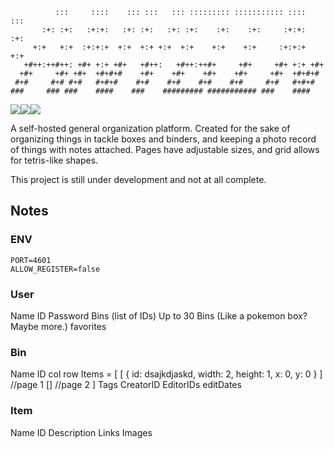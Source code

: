 ```
          :::     ::::    ::: :::   ::: ::::::::: ::::::::::: ::::    ::: 
       :+: :+:   :+:+:   :+: :+:   :+: :+:    :+:    :+:     :+:+:   :+:  
     +:+   +:+  :+:+:+  +:+  +:+ +:+  +:+    +:+    +:+     :+:+:+  +:+   
   +#++:++#++: +#+ +:+ +#+   +#++:   +#++:++#+     +#+     +#+ +:+ +#+    
  +#+     +#+ +#+  +#+#+#    +#+    +#+    +#+    +#+     +#+  +#+#+#     
 #+#     #+# #+#   #+#+#    #+#    #+#    #+#    #+#     #+#   #+#+#      
###     ### ###    ####    ###    ######### ########### ###    ####       
```
<img src="https://img.shields.io/badge/Bootstrap-563D7C?style=for-the-badge&logo=bootstrap&logoColor=white" /><img src="https://img.shields.io/badge/SQLite-07405E?style=for-the-badge&logo=sqlite&logoColor=white" /><img src="https://img.shields.io/badge/Node.js-43853D?style=for-the-badge&logo=node.js&logoColor=white" />

A self-hosted general organization platform. Created for the sake of organizing things in tackle boxes and binders, and keeping a photo record of things with notes attached. Pages have adjustable sizes, and grid allows for tetris-like shapes. 

This project is still under development and not at all complete.


## Notes
### ENV
```
PORT=4601
ALLOW_REGISTER=false
```


### User
Name
ID
Password
Bins (list of IDs)
Up to 30 Bins (Like a pokemon box? Maybe more.)
favorites

### Bin
Name
ID
col
row
Items = [
    [
        {
            id: dsajkdjaskd,
            width: 2,
            height: 1,
            x: 0,
            y: 0
        }
    ] //page 1
    [] //page 2
]
Tags
CreatorID
EditorIDs
editDates



### Item
Name
ID
Description
Links
Images
